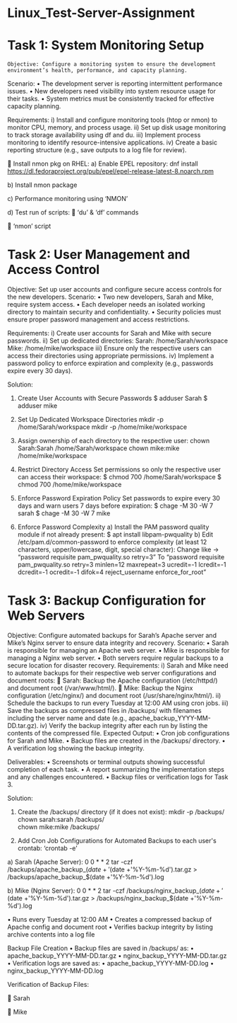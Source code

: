 # Linux_Test-Server-Assignment

# Task 1: System Monitoring Setup
	Objective: Configure a monitoring system to ensure the development environment’s health, performance, and capacity planning.
Scenario:
•	The development server is reporting intermittent performance issues.
•	New developers need visibility into system resource usage for their tasks.
•	System metrics must be consistently tracked for effective capacity planning.

Requirements:
i)	Install and configure monitoring tools (htop or nmon) to monitor CPU, memory, and process usage.
ii)	Set up disk usage monitoring to track storage availability using df and du.
iii)	Implement process monitoring to identify resource-intensive applications.
iv)	Create a basic reporting structure (e.g., save outputs to a log file for review).

	Install nmon pkg on RHEL:
a)	Enable EPEL repository: 
dnf install https://dl.fedoraproject.org/pub/epel/epel-release-latest-8.noarch.rpm
 
b)	Install nmon package
 
c)	Performance monitoring using ‘NMON’
 
 

d)	Test run of scripts:
	‘du’ & ‘df’ commands
 

	‘nmon’ script 
 


# Task 2: User Management and Access Control
	
Objective: Set up user accounts and configure secure access controls for the new developers.
Scenario:
•	Two new developers, Sarah and Mike, require system access.
•	Each developer needs an isolated working directory to maintain security and confidentiality.
•	Security policies must ensure proper password management and access restrictions.

Requirements:
i)	Create user accounts for Sarah and Mike with secure passwords.
ii)	Set up dedicated directories: 
		Sarah: /home/Sarah/workspace
		Mike: /home/mike/workspace
iii)	Ensure only the respective users can access their directories using appropriate permissions.
iv)	Implement a password policy to enforce expiration and complexity (e.g., passwords expire every 30 days).
	
Solution:
1)	Create User Accounts with Secure Passwords
	$ adduser Sarah
	$ adduser mike

 

2)	Set Up Dedicated Workspace Directories
mkdir -p /home/Sarah/workspace
mkdir -p /home/mike/workspace

3)	Assign ownership of each directory to the respective user:
chown Sarah:Sarah /home/Sarah/workspace
chown mike:mike /home/mike/workspace

4)	Restrict Directory Access
Set permissions so only the respective user can access their workspace:
	$ chmod 700 /home/Sarah/workspace
	$ chmod 700 /home/mike/workspace

5)	 Enforce Password Expiration Policy
Set passwords to expire every 30 days and warn users 7 days before expiration:
	$ chage -M 30 -W 7 sarah
	$ chage -M 30 -W 7 mike
 
6)	 Enforce Password Complexity
a)	Install the PAM password quality module if not already present:
	$ apt install libpam-pwquality
b)	Edit /etc/pam.d/common-password to enforce complexity (at least 12 characters, upper/lowercase, digit, special character):
Change like -> “password requisite pam_pwquality.so retry=3”
To
“password requisite pam_pwquality.so retry=3 minlen=12 maxrepeat=3 ucredit=-1 lcredit=-1 dcredit=-1 ocredit=-1 difok=4 reject_username enforce_for_root”

 
 


# Task 3: Backup Configuration for Web Servers
	
Objective: Configure automated backups for Sarah’s Apache server and Mike’s Nginx server to ensure data integrity and recovery.
Scenario:
•	Sarah is responsible for managing an Apache web server.
•	Mike is responsible for managing a Nginx web server. 
•	Both servers require regular backups to a secure location for disaster recovery.
Requirements:
i)	Sarah and Mike need to automate backups for their respective web server configurations and document roots: 
	Sarah: Backup the Apache configuration (/etc/httpd/) and document root (/var/www/html/).
	Mike: Backup the Nginx configuration (/etc/nginx/) and document root (/usr/share/nginx/html/).
ii)	Schedule the backups to run every Tuesday at 12:00 AM using cron jobs.
iii)	Save the backups as compressed files in /backups/ with filenames including the server name and date (e.g., apache_backup_YYYY-MM-DD.tar.gz).
iv)	Verify the backup integrity after each run by listing the contents of the compressed file.
Expected Output:
•	Cron job configurations for Sarah and Mike.
•	Backup files are created in the /backups/ directory.
•	A verification log showing the backup integrity.

Deliverables:
•	Screenshots or terminal outputs showing successful completion of each task.
•	A report summarizing the implementation steps and any challenges encountered.
•	Backup files or verification logs for Task 3.


Solution:

1)	Create the /backups/ directory (if it does not exist):
mkdir -p /backups/
chown sarah:sarah /backups/   
chown mike:mike /backups/    

 

2)	Add Cron Job Configurations for Automated Backups to each user's crontab: ‘crontab -e’

a)	Sarah (Apache Server):
0 0 * * 2 tar -czf /backups/apache_backup_$(date +'%Y-%m-%d').tar.gz /etc/httpd/ /var/www/html/ && tar -tzf /backups/apache_backup_$(date +'%Y-%m-%d').tar.gz > /backups/apache_backup_$(date +'%Y-%m-%d').log

 

b)	Mike (Nginx Server):
0 0 * * 2 tar -czf /backups/nginx_backup_$(date +'%Y-%m-%d').tar.gz /etc/nginx/ /usr/share/nginx/html/ && tar -tzf /backups/nginx_backup_$(date +'%Y-%m-%d').tar.gz > /backups/nginx_backup_$(date +'%Y-%m-%d').log

 

•	Runs every Tuesday at 12:00 AM
•	Creates a compressed backup of Apache config and document root
•	Verifies backup integrity by listing archive contents into a log file

Backup File Creation
•	Backup files are saved in /backups/ as:
•	apache_backup_YYYY-MM-DD.tar.gz
•	nginx_backup_YYYY-MM-DD.tar.gz
•	Verification logs are saved as:
•	apache_backup_YYYY-MM-DD.log
•	nginx_backup_YYYY-MM-DD.log


Verification of Backup Files:

	Sarah
 


	Mike

 


